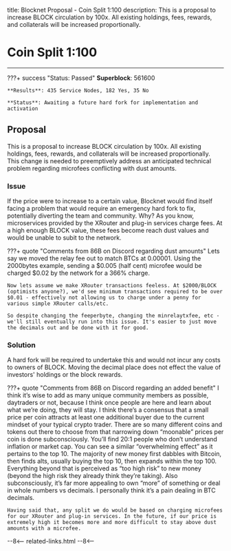 title: Blocknet Proposal - Coin Split 1:100
description: This is a proposal to increase BLOCK circulation by 100x. All existing holdings, fees, rewards, and collaterals will be increased proportionally.


# Coin Split 1:100 

---

???+ success "Status: Passed"
    **Superblock**: 561600

    **Results**: 435 Service Nodes, 182 Yes, 35 No

    **Status**: Awaiting a future hard fork for implementation and activation

## Proposal
This is a proposal to increase BLOCK circulation by 100x. All existing holdings, fees, rewards, and collaterals will be increased proportionally. This change is needed to preemptively address an anticipated technical problem regarding microfees conflicting with dust amounts.

### Issue

If the price were to increase to a certain value, Blocknet would find itself facing a problem that would require an emergency hard fork to fix, potentially diverting the team and community. Why? As you know, microservices provided by the XRouter and plug-in services charge fees. At a high enough BLOCK value, these fees become reach dust values and would be unable to subit to the network.

???+ quote "Comments from 86B on Discord regarding dust amounts"
	Lets say we moved the relay fee out to match BTCs at 0.00001. Using the 2000bytes example, sending a $0.005 (half cent) microfee would be charged $0.02 by the network for a 366% charge.
	
	Now lets assume we make XRouter transactions feeless. At $2000/BLOCK (optimists anyone?), we'd see minimum transactions required to be over $0.01 - effectively not allowing us to charge under a penny for various simple XRouter calls/etc.
	
	So despite changing the feeperbyte, changing the minrelaytxfee, etc - we'll still eventually run into this issue. It's easier to just move the decimals out and be done with it for good.

### Solution

A hard fork will be required to undertake this and would not incur any costs to owners of BLOCK. Moving the decimal place does not effect the value of investors' holdings or the block rewards.


???+ quote "Comments from 86B on Discord regarding an added benefit"
	I think it’s wise to add as many unique community members as possible, daytraders or not, because I think once people are here and learn about what we’re doing, they will stay. I think there’s a consensus that a small price per coin attracts at least one additional buyer due to the current mindset of your typical crypto trader. There are so many different coins and tokens out there to choose from that narrowing down “moonable” prices per coin is done subconsciously. You’ll find 20:1 people who don’t understand inflation or market cap. You can see a similar “overwhelming effect” as it pertains to the top 10. The majority of new money first dabbles with Bitcoin, then finds alts, usually buying the top 10, then expands within the top 100. Everything beyond that is perceived as “too high risk” to new money (beyond the high risk they already think they’re taking). Also subconsciously, it’s far more appealing to own “more” of something or deal in whole numbers vs decimals. I personally think it’s a pain dealing in BTC decimals. 

	Having said that, any split we do would be based on charging microfees for our XRouter and plug-in services. In the future, if our price is extremely high it becomes more and more difficult to stay above dust amounts with a microfee.











<!-- 
======= Start: Related Links Section =======
- This is the related links section at the bottom of each page.
- It lists the links in the relatedLinks array variable below.
	Example: relatedLinks = [{"name":"Blocknet Website","link":"https://blocknet.co"},{"name":"API Docs","link":"https://api.blocknet.co"}];
- If the array is empty, ie. relatedLinks = [], then the related links section will not be displayed.
related-links.html
- The template and logic for the related links section can be found in docs/snippets/related-links.html
- The base path is defaulted to docs/snippets/, which can be edited in the mkdocs.yml file
- The template and logic is linked with markdown_extensions: pymdownx.snippets
-->
<script type="text/javascript">
var relatedLinks = [];
</script>

--8<--
related-links.html
--8<-- 
<!-- 
======= End: Related Links Section ======= 
-->







